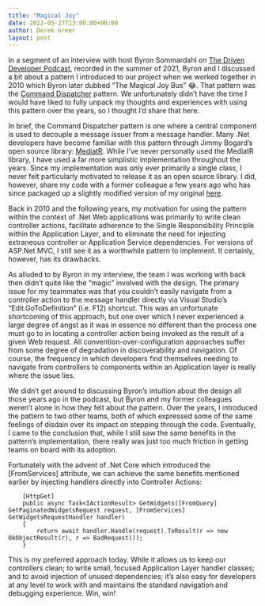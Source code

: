 ```yaml
---
title: "Magical Joy"
date: 2022-05-27T13:00:00+00:00
author: Derek Greer
layout: post
---
```


In a segment of an interview with host Byron Sommardahl on [The Driven Developer Podcast](https://podcasts.apple.com/us/podcast/all-things-senior-derek-greer/id1584867029?i=1000541910261), recorded in the summer of 2021, Byron and I discussed a bit about a pattern I introduced to our project when we worked together in 2010 which Byron later dubbed “The Magical Joy Bus” 😂. That pattern was the [Command Dispatcher](https://stackoverflow.com/a/65295855/1219618) pattern. We unfortunately didn’t have the time I would have liked to fully unpack my thoughts and experiences with using this pattern over the years, so I thought I’d share that here.

In brief, the Command Dispatcher pattern is one where a central component is used to decouple a message issuer from a message handler. Many .Net developers have become familiar with this pattern through Jimmy Bogard’s open source library: [MediatR](https://www.nuget.org/packages/MediatR/). While I’ve never personally used the MediatR library, I have used a far more simplistic implementation throughout the years. Since my implementation was only ever primarily a single class, I never felt particularly motivated to release it as an open source library. I did, however, share my code with a former colleague a few years ago who has since packaged up a slightly modified version of my original [here](https://github.com/joelbrinkley/dispatch).

Back in 2010 and the following years, my motivation for using the pattern within the context of .Net Web applications was primarily to write clean controller actions, facilitate adherence to the Single Responsibility Principle within the Application Layer, and to eliminate the need for injecting extraneous controller or Application Service dependencies. For versions of ASP.Net MVC, I still see it as a worthwhile pattern to implement. It certainly, however, has its drawbacks.

As alluded to by Byron in my interview, the team I was working with back then didn’t quite like the “magic” involved with the design. The primary issue for my teammates was that you couldn’t easily navigate from a controller action to the message handler directly via Visual Studio’s “Edit.GoToDefinition” (i.e. F12) shortcut. This was an unfortunate shortcoming of this approach, but one over which I never experienced a large degree of angst as it was in essence no different than the process one must go to in locating a controller action being invoked as the result of a given Web request. All convention-over-configuration approaches suffer from some degree of degradation in discoverability and navigation. Of course, the frequency in which developers find themselves needing to navigate from controllers to components within an Application layer is really where the issue lies.

We didn’t get around to discussing Byron’s intuition about the design all those years ago in the podcast, but Byron and my former colleagues weren’t alone in how they felt about the pattern. Over the years, I introduced the pattern to two other teams, both of which expressed some of the same feelings of disdain over its impact on stepping through the code. Eventually, I came to the conclusion that, while I still saw the same benefits in the pattern’s implementation, there really was just too much friction in getting teams on board with its adoption.

Fortunately with the advent of .Net Core which introduced the [FromServices] attribute, we can achieve the same benefits mentioned earlier by injecting handlers directly into Controller Actions:

```#csharp
    [HttpGet]
    public async Task<IActionResult> GetWidgets([FromQuery] GetPaginatedWidgetsRequest request, [FromServices] GetWidgetsRequestHandler handler)
    {
        return await handler.Handle(request).ToResult(r => new OkObjectResult(r), r => BadRequest());
    }
```

This is my preferred approach today. While it allows us to keep our controllers clean; to write small, focused Application Layer handler classes; and to avoid injection of unused dependencies; it’s also easy for developers at any level to work with and maintains the standard navigation and debugging experience. Win, win!
